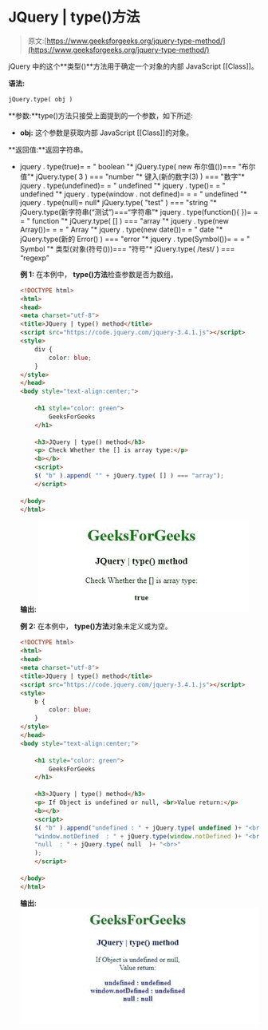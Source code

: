 # JQuery | type()方法

> 原文:[https://www.geeksforgeeks.org/jquery-type-method/](https://www.geeksforgeeks.org/jquery-type-method/)

jQuery 中的这个**类型()**方法用于确定一个对象的内部 JavaScript [[Class]]。

**语法:**

```html
jQuery.type( obj )

```

**参数:**type()方法只接受上面提到的一个参数，如下所述:

*   **obj:** 这个参数是获取内部 JavaScript [[Class]]的对象。

**返回值:**返回字符串。

*   jquery . type(true)= = " boolean "*   jQuery.type( new 布尔值())=== "布尔值"*   jQuery.type( 3 ) === "number "*   键入(新的数字(3) ) === "数字"*   jquery . type(undefined)= = " undefined "*   jquery . type()= = " undefined "*   jquery . type(window . not defined)= = = " undefined "*   jquery . type(null)= null*   jQuery.type( "test" ) === "string "*   jQuery.type(新字符串(“测试”)===“字符串”*   jquery . type(function(){ })= = = " function "*   jQuery.type( [] ) === "array "*   jquery . type(new Array())= = = " Array "*   jquery . type(new date())= = " date "*   jQuery.type(新的 Error() ) === "error "*   jquery . type(Symbol())= = = " Symbol "*   类型(对象(符号()))=== "符号"*   jQuery.type( /test/ ) === “regexp”

    **例 1:** 在本例中， **type()方法**检查参数是否为数组。

    ```html
    <!DOCTYPE html>
    <html>
    <head>
    <meta charset="utf-8">
    <title>JQuery | type() method</title> 
    <script src="https://code.jquery.com/jquery-3.4.1.js"></script>
    <style>
        div {
            color: blue;
        }
    </style>
    </head>
    <body style="text-align:center;"> 

        <h1 style="color: green"> 
            GeeksForGeeks 
        </h1> 

        <h3>JQuery | type() method</h3>
        <p> Check Whether the [] is array type:</p>
        <b></b>
        <script>
        $( "b" ).append( "" + jQuery.type( [] ) === "array");
        </script>

    </body>
    </html>                                    
    ```

    **输出:**
    ![](img/0207d60fccaedcc6126bc5771b270c39.png)

    **例 2:** 在本例中， **type()方法**对象未定义或为空。

    ```html
    <!DOCTYPE html>
    <html>
    <head>
    <meta charset="utf-8">
    <title>JQuery | type() method</title> 
    <script src="https://code.jquery.com/jquery-3.4.1.js"></script>
    <style>
        b {
            color: blue;
        }
    </style>
    </head>
    <body style="text-align:center;"> 

        <h1 style="color: green"> 
            GeeksForGeeks 
        </h1> 

        <h3>JQuery | type() method</h3>
        <p> If Object is undefined or null, <br>Value return:</p>
        <b></b>
        <script>
        $( "b" ).append("undefined : " + jQuery.type( undefined )+ "<br>"+
        "window.notDefined  : " + jQuery.type(window.notDefined )+ "<br>"+
        "null  : " + jQuery.type( null  )+ "<br>"
        );
        </script>

    </body>
    </html>                                    
    ```

    **输出:**
    ![](img/afa7ca138e8558c44a1ce20f2397f91b.png)